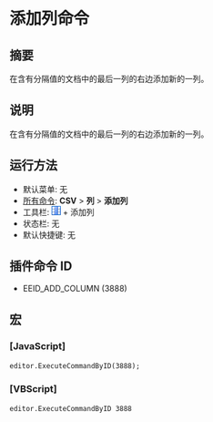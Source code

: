 # 添加列命令

## 摘要

在含有分隔值的文档中的最后一列的右边添加新的一列。

## 说明

在含有分隔值的文档中的最后一列的右边添加新的一列。

## 运行方法

- 默认菜单: 无
- [所有命令](../tools/all_commands): **CSV** \> **列** \> **添加列**
- 工具栏: ![](../../images/columns_separators.png) \+ 添加列
- 状态栏: 无
- 默认快捷键: 无

## 插件命令 ID

- EEID\_ADD\_COLUMN (3888)

## 宏

### \[JavaScript\]

```
editor.ExecuteCommandByID(3888);
```

### \[VBScript\]

```
editor.ExecuteCommandByID 3888
```
